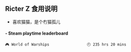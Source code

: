 ## Ricter Z 食用说明
- 喜欢猫猫，是个冇猫孤儿

<!-- steam-box start -->
#### - Steam playtime leaderboard
```text
🎮 World of Warships                 🕘 235 hrs 20 mins
```
<!-- Powered by https://github.com/YouEclipse/steam-box . -->
<!-- steam-box end -->
